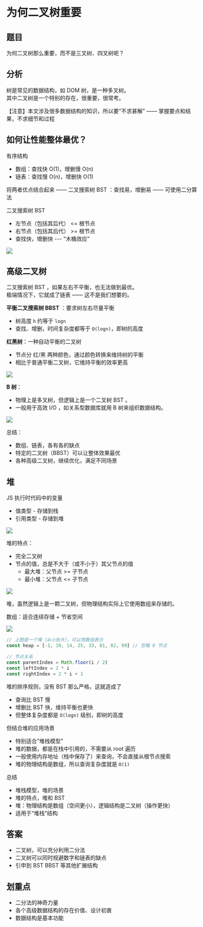 # 为何二叉树重要

## 题目

为何二叉树那么重要，而不是三叉树、四叉树呢？

## 分析

树是常见的数据结构，如 DOM 树，是一种多叉树。<br>
其中二叉树是一个特别的存在，很重要，很常考。

【注意】本文涉及很多数据结构的知识，所以要“不求甚解” —— 掌握要点和结果，不求细节和过程

## 如何让性能整体最优？

有序结构
- 数组：查找快 O(1)，增删慢 O(n)
- 链表：查找慢 O(n)，增删快 O(1)

将两者优点结合起来 —— 二叉搜索树 BST ：查找易，增删易 —— 可使用二分算法

二叉搜索树 BST
- 左节点（包括其后代） <= 根节点
- 右节点（包括其后代） >= 根节点 
- 查找快，增删快 --- “木桶效应”

![](./img/二叉搜索树.png)

## 高级二叉树

二叉搜索树 BST ，如果左右不平衡，也无法做到最优。<br>
极端情况下，它就成了链表 —— 这不是我们想要的。

**平衡二叉搜索树 BBST** ：要求树左右尽量平衡
- 树高度 `h` 约等于 `logn`
- 查找、增删，时间复杂度都等于 `O(logn)`，即树的高度

**红黑树**：一种自动平衡的二叉树
- 节点分 红/黑 两种颜色，通过颜色转换来维持树的平衡
- 相比于普通平衡二叉树，它维持平衡的效率更高

![](./img/红黑树.png)

**B 树**：
- 物理上是多叉树，但逻辑上是一个二叉树 BST 。
- 一般用于高效 I/O ，如关系型数据库就用 B 树来组织数据结构。

![](./img/B树.png)

总结：
- 数组、链表，各有各的缺点
- 特定的二叉树（BBST）可以让整体效果最优
- 各种高级二叉树，继续优化，满足不同场景

## 堆

JS 执行时代码中的变量
- 值类型 - 存储到栈
- 引用类型 - 存储到堆

![](./img/堆栈内存.png)

堆的特点：
- 完全二叉树
- 节点的值，总是不大于（或不小于）其父节点的值
    - 最大堆：父节点 >= 子节点
    - 最小堆：父节点 <= 子节点

![](./img/完全二叉树.png)

堆，虽然逻辑上是一颗二叉树，但物理结构实际上它使用数组来存储的。

数组：适合连续存储 + 节省空间

![](./img/堆.webp)

```js
// 上图是一个堆（从小到大），可以用数组表示
const heap = [-1, 10, 14, 25, 33, 81, 82, 99] // 忽略 0 节点

// 节点关系
const parentIndex = Math.floor(i / 2)
const leftIndex = 2 * i
const rightIndex = 2 * i + 1
```

堆的排序规则，没有 BST 那么严格，这就造成了
- 查询比 BST 慢
- 增删比 BST 快，维持平衡也更快
- 但整体复杂度都是 `O(logn)` 级别，即树的高度

但结合堆的应用场景
- 特别适合“堆栈模型”
- 堆的数据，都是在栈中引用的，不需要从 root 遍历
- 一般使用内存地址（栈中保存了）来查询，不会直接从根节点搜索
- 堆的物理结构是数组，所以查询复杂度就是 `O(1)`

总结
- 堆栈模型，堆的场景
- 堆的特点，堆和 BST
- 堆：物理结构是数组（空间更小），逻辑结构是二叉树（操作更快）
- 适用于“堆栈”结构

## 答案

- 二叉树，可以充分利用二分法
- 二叉树可以同时规避数字和链表的缺点
- 引申到 BST BBST 等其他扩展结构

## 划重点

- 二分法的神奇力量
- 各个高级数据结构的存在价值、设计初衷
- 数据结构是基本功能

